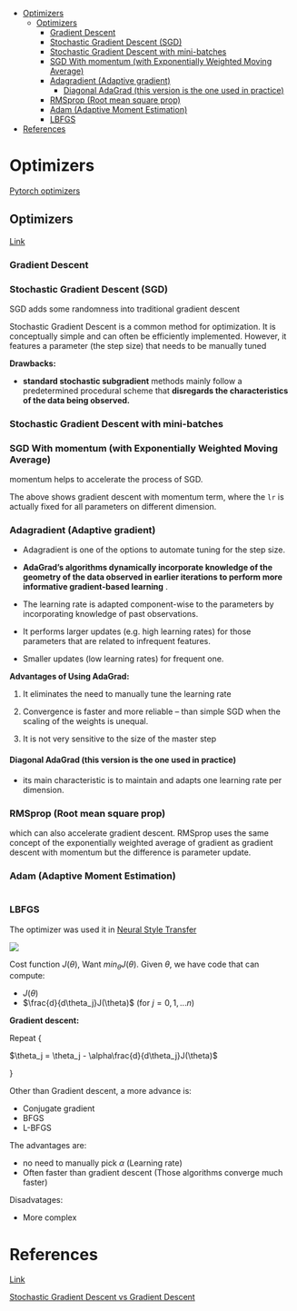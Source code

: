 <!--ts-->
   * [Optimizers](#optimizers)
      * [Optimizers](#optimizers-1)
         * [Gradient Descent](#gradient-descent)
         * [Stochastic Gradient Descent (SGD)](#stochastic-gradient-descent-sgd)
         * [Stochastic Gradient Descent with mini-batches](#stochastic-gradient-descent-with-mini-batches)
         * [SGD With momentum (with Exponentially Weighted Moving Average)](#sgd-with-momentum-with-exponentially-weighted-moving-average)
         * [Adagradient (Adaptive gradient)](#adagradient-adaptive-gradient)
            * [Diagonal AdaGrad (this version is the one used in practice)](#diagonal-adagrad-this-version-is-the-one-used-in-practice)
         * [RMSprop (Root mean square prop)](#rmsprop-root-mean-square-prop)
         * [Adam (Adaptive Moment Estimation)](#adam-adaptive-moment-estimation)
         * [LBFGS](#lbfgs)
   * [References](#references)

<!-- Added by: gil_diy, at: Mon 07 Feb 2022 10:31:27 IST -->

<!--te-->

# Optimizers

[Pytorch optimizers](https://pytorch.org/docs/1.9.1/optim.html)

## Optimizers 

[Link](file:///home/gil_diy/my_documentation_helper/opencv/opencv.html)

### Gradient Descent

### Stochastic Gradient Descent (SGD)

SGD adds some randomness into traditional gradient descent

Stochastic Gradient Descent is a common method for optimization. It is conceptually simple and can often be efficiently implemented. However, it features a parameter (the step size) that needs to be manually tuned

**Drawbacks:**

* **standard stochastic subgradient** methods mainly follow a predetermined procedural scheme that **disregards the characteristics of the data being observed.**

### Stochastic Gradient Descent with mini-batches

### SGD With momentum (with Exponentially Weighted Moving Average)

momentum helps to accelerate the process of SGD.

The above shows gradient descent with momentum term, where the `lr` is actually fixed for all parameters on different dimension. 

### Adagradient (Adaptive gradient)

* Adagradient is one of the options to automate tuning for the step size.

* **AdaGrad’s algorithms dynamically incorporate knowledge of the geometry of the data observed in earlier iterations to perform more informative gradient-based learning** .


* The learning rate is adapted component-wise to the parameters by incorporating knowledge of past observations.

* It performs larger updates (e.g. high learning rates) for those parameters that are related to infrequent features.

* Smaller updates (low learning rates) for frequent one.


**Advantages of Using AdaGrad:**

1) It eliminates the need to manually tune the learning rate

2) Convergence is faster and more reliable – than simple SGD when the scaling of the weights is unequal.

3) It is not very sensitive to the size of the master step


#### Diagonal AdaGrad (this version is the one used in practice)

* its main characteristic is to maintain and adapts one learning rate per dimension.

### RMSprop (Root mean square prop)

which can also accelerate gradient descent. RMSprop uses the same concept of the exponentially weighted average of gradient as gradient descent with momentum but the difference is parameter update.

### Adam (Adaptive Moment Estimation)

```python

```

### LBFGS 

The optimizer was used it in [Neural Style Transfer](https://youtu.be/B22nIUhXo4E?list=PLBoQnSflObcmbfshq9oNs41vODgXG-608&t=593)


<img src="https://render.githubusercontent.com/render/math?math=e^{i \pi} = -1">


<!-- <img src="https://render.githubusercontent.com/render/math?math=\alpha">
<img src="https://render.githubusercontent.com/render/math?math=\beta">
<img src="https://render.githubusercontent.com/render/math?math=\theta">
 -->

Cost function $J(\theta)$, Want $min_\theta J(\theta)$.
Given $\theta$, we have code that can compute:
* $J(\theta)$
* $\frac{d}{d\theta_j}J(\theta)$               (for $j=0,1,...n$)

**Gradient descent:**

Repeat {

   $\theta_j = \theta_j - \alpha\frac{d}{d\theta_j}J(\theta)$

}

Other than Gradient descent, a more advance is:

* Conjugate gradient
* BFGS
* L-BFGS

The advantages are:
* no need to manually pick $\alpha$ (Learning rate)
* Often faster than gradient descent (Those algorithms converge much faster)

Disadvatages:
* More complex


# References

[Link](https://youtu.be/mdKjMPmcWjY)

[Stochastic Gradient Descent vs Gradient Descent](https://youtu.be/FpDsDn-fBKA)